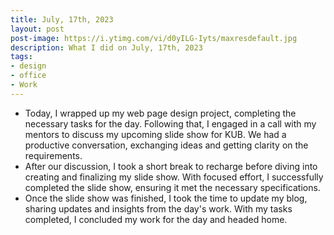```yaml
---
title: July, 17th, 2023
layout: post
post-image: https://i.ytimg.com/vi/d0yILG-Iyts/maxresdefault.jpg
description: What I did on July, 17th, 2023
tags:
- design
- office
- Work
---
```


- Today, I wrapped up my web page design project, completing the necessary tasks for the day. Following that, I engaged in a call with my mentors to discuss my upcoming slide show for KUB. We had a productive conversation, exchanging ideas and getting clarity on the requirements.
- After our discussion, I took a short break to recharge before diving into creating and finalizing my slide show. With focused effort, I successfully completed the slide show, ensuring it met the necessary specifications.
- Once the slide show was finished, I took the time to update my blog, sharing updates and insights from the day's work. With my tasks completed, I concluded my work for the day and headed home.